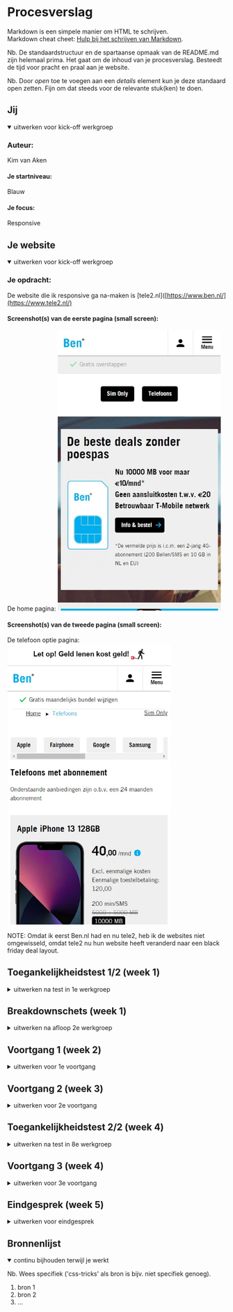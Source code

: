 # Procesverslag

Markdown is een simpele manier om HTML te schrijven.  
Markdown cheat cheet: [Hulp bij het schrijven van Markdown](https://github.com/adam-p/markdown-here/wiki/Markdown-Cheatsheet).

Nb. De standaardstructuur en de spartaanse opmaak van de README.md zijn helemaal prima. Het gaat om de inhoud van je procesverslag. Besteedt de tijd voor pracht en praal aan je website.

Nb. Door _open_ toe te voegen aan een _details_ element kun je deze standaard open zetten. Fijn om dat steeds voor de relevante stuk(ken) te doen.

## Jij

<details open>
  <summary>uitwerken voor kick-off werkgroep</summary>

### Auteur:

Kim van Aken

#### Je startniveau:

Blauw

#### Je focus:

Responsive

</details>

## Je website

<details open>
  <summary>uitwerken voor kick-off werkgroep</summary>

### Je opdracht:

De website die ik responsive ga na-maken is [tele2.nl]([https://www.ben.nl/](https://www.tele2.nl/)

#### Screenshot(s) van de eerste pagina (small screen):

De home pagina:
<img src="readme-images\website-smallsize.jpg" width="375px" alt="de mobiele website van ben.nl, een mobiele abonnement website">

#### Screenshot(s) van de tweede pagina (small screen):

De telefoon optie pagina:
<img src="readme-images\website-smallsize2.jpg" width="375px" alt="de telefoon opties pagina">

NOTE: Omdat ik eerst Ben.nl had en nu tele2, heb ik de websites niet omgewisseld, omdat tele2 nu hun website heeft veranderd naar een black friday deal layout.

</details>

## Toegankelijkheidstest 1/2 (week 1)

<details>
  <summary>uitwerken na test in 1e werkgroep</summary>

### Bevindingen

Lijst met je bevindingen die in de test naar voren kwamen:

#### Screenreader

Hier korte omschrijving (met indien nodig afbeeldingen)

Hier een omschrijving van hoe het opgelost kan worden (met indien nodig afbeeldingen)

#### Muis en Toetsenbord

Hier korte omschrijving (met indien nodig afbeeldingen)

Hier een omschrijving van hoe het opgelost kan worden (met indien nodig afbeeldingen)

#### Motoriek (shocks, elastiekjes)

Hier korte omschrijving (met indien nodig afbeeldingen)

Hier een omschrijving van hoe het opgelost kan worden (met indien nodig afbeeldingen)

#### Visueel (brillen, contrast, kleurenblind, dark/light).

Hier korte omschrijving (met indien nodig afbeeldingen)

Hier een omschrijving van hoe het opgelost kan worden (met indien nodig afbeeldingen)

</details>

## Breakdownschets (week 1)

<details>
  <summary>uitwerken na afloop 2e werkgroep</summary>

### de hele pagina:

  <img src="readme-images/homepage-breakdown-schets.png" width="375px" alt="breakdown van de hele pagina">

### dynamisch deel (bijv menu):

  <img src="readme-images/html-schets-hamburgermenu.png" width="375px" alt="breakdown van een dynamisch deel">

</details>

## Voortgang 1 (week 2)

<details>
  <summary>uitwerken voor 1e voortgang</summary>

### Stand van zaken

Ging goed: Het schrijven van de html.
<img src="readme-images/website-preview-1-html.jpg" width="375px" alt="foto van de website">
<img src="readme-images/code-preview-1-html.jpg" width="375px" alt="foto van de code van de website (html)">

Lastig: het beginnen aan de CSS.
<img src="readme-images/code-preview-1-css.jpg" width="375px" alt="foto van de code van de website (css)">

### Agenda voor meeting

samen met je groepje opstellen

| student 1      | student 2          | student 3    | student 4        |
| -------------- | ------------------ | ------------ | ---------------- |
| dit bespreken  | en dit             | en ik dit    | en dan ik dat    |
| en dat ook nog | dit als er tijd is | nog een punt | dit wil ik zeker |
| ...            | ...                | ...          | ...              |

### Verslag van meeting

hier na afloop snel de uitkomsten van de meeting vastleggen

- punt 1
- punt 2
- nog een punt
- ...

</details>

## Voortgang 2 (week 3)

<details>
  <summary>uitwerken voor 2e voortgang</summary>

### Stand van zaken

hier dit ging goed: Het schrijven van de html.

& dit was lastig: Het opzetten van de css.

### Agenda voor meeting

samen met je groepje opstellen

| student 1      | student 2          | student 3    | student 4        |
| -------------- | ------------------ | ------------ | ---------------- |
| dit bespreken  | en dit             | en ik dit    | en dan ik dat    |
| en dat ook nog | dit als er tijd is | nog een punt | dit wil ik zeker |
| ...            | ...                | ...          | ...              |

### Verslag van meeting

hier na afloop snel de uitkomsten van de meeting vastleggen

- punt 1
- punt 2
- nog een punt
- ...

</details>

## Toegankelijkheidstest 2/2 (week 4)

<details>
  <summary>uitwerken na test in 8e werkgroep</summary>

### Bevindingen

Lijst met je bevindingen die in de test naar voren kwamen (geef ook aan wat er verbeterd is):
  
  - Sommige kleine teksten zijn moeilijk te lezen
  - De hover-states zijn niet duidelijk
  - De screen reader leest de tekens voor lijstjes ook voor - 
  - 
  

#### Screenreader

Hier korte omschrijving (met indien nodig afbeeldingen)
  
  - de screenreader praat in het engels maar de website is nederlands :(
  - hij leest de checkmarks en opsommingstekens ook voor bij lijstjes
  - alt tekst doet het goed
  
  Oplossingen:
  - Document taal in nederlands zetten bovenin html
  - lang="en" toevoegen bij Engelse woorden
  
  - 
Hier een omschrijving van hoe het opgelost kan worden (met indien nodig afbeeldingen)

#### Motoriek (shocks, elastiekjes)

  Aaminah ging mijn website testen!
  
  peripheral field loss opvattingen:
  - kleine tekst bij * is moeilijk te lezen
  - hover states zie  jij bijna niet bij zwarte button links
  - contrast goed leesbaar
  - hover kleur links zijn ok, kan duidelijker
  - draaiknopjes hebben nog geen hover
 
  Oplossing:
  - Knopje voor kleine font groter te maken 
  - Hover states kleur veranderen
  
  Blur/glare bril opvattingen:
  - tekst niet te lezen eerste lijst
  - ziet alleen titels
  
  Low contrast opvattingen:
  - Alles goed te zien
  - Alleen hover states zijn moeilijker te zien

  Hemifield loss bril opvattingen:
  - Alles goed te zien
  
  Combined Loss diabetic eye disease opvattingen:
  - Alles duidelijk te zien
  
  Vibratie motor / parkinson opvattingen: 
  - Knopjes groot genoeg
  - Linkjes in footer te klein voor parkinson
  
  Afleiding (ballon)
  - Website werkt goed :) 
  
####Muis toetsenbord en kleurtjes
  
  
  Muis:
  - Hover state gaat te langzaam en heeft weinig contrast (overgenomen van originele website)
  
  Toetsenbord:
  - slaat de leestekst over (probleem)
 
  
  Dark - lightmode: 
  Heb ik (nog) niet
  
  
  Kleurenblind:
 - knopje xiaomi is grijs bij groene kleurenblindheid, dus lijkt disabled 
  - de rest van de kleurenblind modus geen probleem

Hier een omschrijving van hoe het opgelost kan worden (met indien nodig afbeeldingen)
  

#### Visueel (brillen, contrast, kleurenblind, dark/light).

Hier korte omschrijving (met indien nodig afbeeldingen)

Hier een omschrijving van hoe het opgelost kan worden (met indien nodig afbeeldingen)

</details>

## Voortgang 3 (week 4)

<details>
  <summary>uitwerken voor 3e voortgang</summary>

### Stand van zaken

hier dit ging goed & dit was lastig (neem ook screenshots op van delen van je website en code)

### Agenda voor meeting

samen met je groepje opstellen

| student 1      | student 2          | student 3    | student 4        |
| -------------- | ------------------ | ------------ | ---------------- |
| dit bespreken  | en dit             | en ik dit    | en dan ik dat    |
| en dat ook nog | dit als er tijd is | nog een punt | dit wil ik zeker |
| ...            | ...                | ...          | ...              |

### Verslag van meeting

hier na afloop snel de uitkomsten van de meeting vastleggen

- punt 1
- punt 2
- nog een punt
- ...

</details>

## Eindgesprek (week 5)

<details>
  <summary>uitwerken voor eindgesprek</summary>

### Je uitkomst - karakteristiek screenshots:

  <img src="readme-images/dummy-plaatje.jpg" width="375px" alt="uitomst opdracht 1">

### Dit ging goed/Heb ik geleerd:

Korte omschrijving met plaatjes

  <img src="readme-images/dummy-plaatje.jpg" width="375px" alt="top">

### Dit was lastig/Is niet gelukt:

Korte omschrijving met plaatjes

  <img src="readme-images/dummy-plaatje.jpg" width="375px" alt="bummer">
</details>

## Bronnenlijst

<details open>
  <summary>continu bijhouden terwijl je werkt</summary>

Nb. Wees specifiek ('css-tricks' als bron is bijv. niet specifiek genoeg).

1. bron 1
2. bron 2
3. ...

</details>
